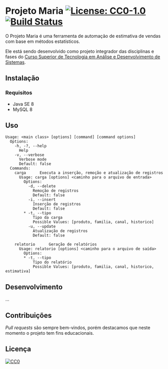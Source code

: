 # Projeto Maria [![License: CC0-1.0](https://img.shields.io/badge/License-CC0%201.0-lightgrey.svg)](http://creativecommons.org/publicdomain/zero/1.0/) [![Build Status](https://travis-ci.org/senaisc-florianopolis/projeto-maria.svg?branch=master)](https://travis-ci.org/senaisc-florianopolis/projeto-maria)

O Projeto Maria é uma ferramenta de automação de estimativa de vendas com base em métodos estatísticos.

Ele está sendo desenvolvido como projeto integrador das disciplinas e fases do [Curso Superior de Tecnologia em Análise e Desenvolvimento de Sistemas](https://www.sc.senai.br/siteinstitucional/curso/superior-de-tecnologia-em-analise-e-desenvolvimento-de-sistemas/3404).

## Instalação

### Requisitos

* Java SE 8
* MySQL 8

## Uso

```
Usage: <main class> [options] [command] [command options]
  Options:
    -h, -?, --help
      Help
    -v, --verbose
      Verbose mode
      Default: false
  Commands:
    carga      Executa a inserção, remoção e atualização de registros
      Usage: carga [options] <caminho para o arquivo de entrada>
        Options:
          -d, --delete
            Remoção de registros
            Default: false
          -i, --insert
            Inserção de registros
            Default: false
        * -t, --tipo
            Tipo da carga
            Possible Values: [produto, familia, canal, historico]
          -u, --update
            Atualização de registros
            Default: false

    relatorio      Geração de relatórios
      Usage: relatorio [options] <caminho para o arquivo de saída>
        Options:
        * -t, --tipo
            Tipo do relatório
            Possible Values: [produto, familia, canal, historico, estimativa]
```

## Desenvolvimento

...

## Contribuições

*Pull requests* são sempre bem-vindos, porém destacamos que neste momento o projeto tem fins educacionais. 

## Licença

[![CC0](https://licensebuttons.net/p/zero/1.0/88x31.png)](https://creativecommons.org/publicdomain/zero/1.0/)
